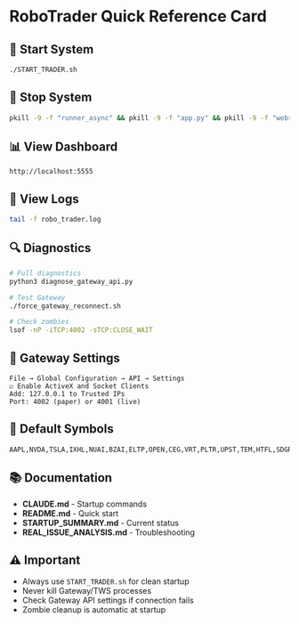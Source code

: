 # RoboTrader Quick Reference Card

## 🚀 Start System
```bash
./START_TRADER.sh
```

## 🛑 Stop System
```bash
pkill -9 -f "runner_async" && pkill -9 -f "app.py" && pkill -9 -f "websocket_server"
```

## 📊 View Dashboard
```
http://localhost:5555
```

## 📝 View Logs
```bash
tail -f robo_trader.log
```

## 🔍 Diagnostics
```bash
# Full diagnostics
python3 diagnose_gateway_api.py

# Test Gateway
./force_gateway_reconnect.sh

# Check zombies
lsof -nP -iTCP:4002 -sTCP:CLOSE_WAIT
```

## 🔧 Gateway Settings
```
File → Global Configuration → API → Settings
☑️ Enable ActiveX and Socket Clients
Add: 127.0.0.1 to Trusted IPs
Port: 4002 (paper) or 4001 (live)
```

## 📍 Default Symbols
```
AAPL,NVDA,TSLA,IXHL,NUAI,BZAI,ELTP,OPEN,CEG,VRT,PLTR,UPST,TEM,HTFL,SDGR,APLD,SOFI,CORZ,WULF
```

## 📚 Documentation
- **CLAUDE.md** - Startup commands
- **README.md** - Quick start
- **STARTUP_SUMMARY.md** - Current status
- **REAL_ISSUE_ANALYSIS.md** - Troubleshooting

## ⚠️ Important
- Always use `START_TRADER.sh` for clean startup
- Never kill Gateway/TWS processes
- Check Gateway API settings if connection fails
- Zombie cleanup is automatic at startup

